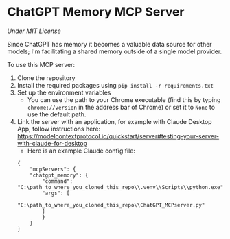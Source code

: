 # ChatGPT Memory MCP Server
*Under MIT License*

Since ChatGPT has memory it becomes a valuable data source for other models; I'm facilitating a shared memory outside of a single model provider.

To use this MCP server:
1. Clone the repository
2. Install the required packages using `pip install -r requirements.txt`
3. Set up the environment variables
    - You can use the path to your Chrome executable (find this by typing `chrome://version` in the address bar of Chrome) or set it to `None` to use the default path.
4. Link the server with an application, for example with Claude Desktop App, follow instructions here: https://modelcontextprotocol.io/quickstart/server#testing-your-server-with-claude-for-desktop
    - Here is an example Claude config file:
    ```
    {
        "mcpServers": {
        "chatgpt_memory": {
            "command": "C:\path_to_where_you_cloned_this_repo\\.venv\\Scripts\\python.exe",
            "args": [
                "C:\path_to_where_you_cloned_this_repo\\ChatGPT_MCPserver.py"
            ]
            }
        }
    }
    ```